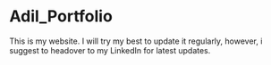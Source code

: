 # Adil_Portfolio

This is my website. I will try my best to update it regularly, however, i suggest to headover to my LinkedIn for latest updates.
